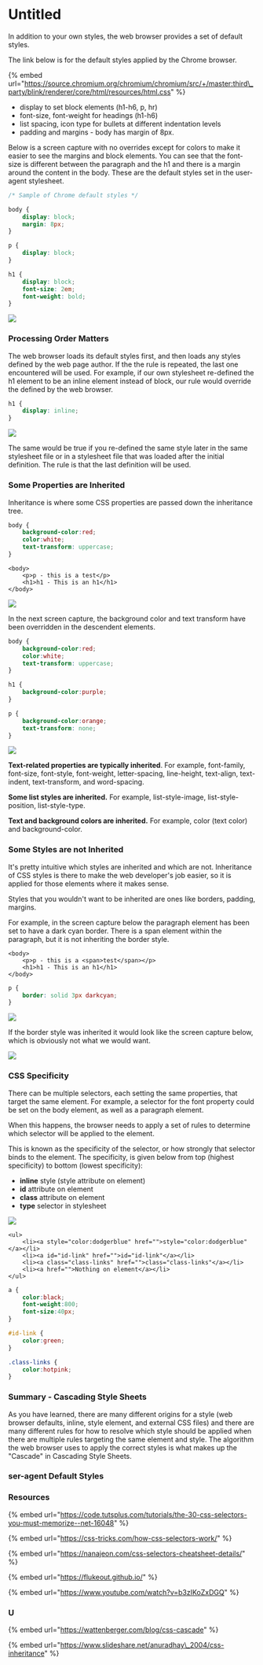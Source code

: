 # Untitled

In addition to your own styles, the web browser provides a set of default styles. 

The link below is for the default styles applied by the Chrome browser. 

{% embed url="https://source.chromium.org/chromium/chromium/src/+/master:third\_party/blink/renderer/core/html/resources/html.css" %}

* display to set block elements \(h1-h6, p, hr\)
* font-size, font-weight for headings \(h1-h6\)
* list spacing, icon type for bullets at different indentation levels
* padding and margins - body has margin of 8px.

Below is a screen capture with no overrides except for colors to make it easier to see the margins and block elements. You can see that the font-size is different between the paragraph and the h1 and there is a margin around the content in the body. These are the default styles set in the user-agent stylesheet.

```css
/* Sample of Chrome default styles */

body {
    display: block;
    margin: 8px;
}

p {
    display: block;
}

h1 {
    display: block;
    font-size: 2em;
    font-weight: bold;
}
```

![](../../.gitbook/assets/image%20%28251%29.png)

### Processing Order Matters

The web browser loads its default styles first, and then loads any styles defined by the web page author. If the the rule is repeated, the last one encountered will be used. For example, if our own stylesheet re-defined the h1 element to be an inline element instead of block, our rule would override the defined by the web browser.

```css
h1 {
    display: inline;
}
```

![](https://gblobscdn.gitbook.com/assets%2F-MWvM--ORajEf7cHwnl6%2F-MZ9qtzWadlVUcV_0URO%2F-MZAZJ7PoGnxowZuxqqE%2Fimage.png?alt=media&token=9467c626-d88e-4ee5-ad9d-f1bf8d7d0f13)



The same would be true if you re-defined the same style later in the same stylesheet file or in a stylesheet file that was loaded after the initial definition.  The rule is that the last definition will be used.

### Some Properties are Inherited

Inheritance is where some CSS properties are passed down the inheritance tree. 

```css
body {
    background-color:red;
    color:white;
    text-transform: uppercase;
}
```

```markup
<body>
    <p>p - this is a test</p>
    <h1>h1 - This is an h1</h1>
</body>
```

![](../../.gitbook/assets/image%20%28252%29.png)

In the next screen capture, the background color and text transform have been overridden in the descendent elements.

```css
body {
    background-color:red;
    color:white;
    text-transform: uppercase;
}

h1 {
    background-color:purple;
}

p {
    background-color:orange;
    text-transform: none;
}
```

![](https://gblobscdn.gitbook.com/assets%2F-MWvM--ORajEf7cHwnl6%2F-MZ9qtzWadlVUcV_0URO%2F-MZAeFYYQseAft8dc9u8%2Fimage.png?alt=media&token=bdc091d9-6683-456e-8896-aa2421f89337)

**Text-related properties are typically inherited**. For example, font-family, font-size, font-style, font-weight, letter-spacing, line-height, text-align, text-indent, text-transform, and word-spacing.

**Some list styles are inherited.** For example, list-style-image, list-style-position, list-style-type.

**Text and background colors are inherited.** For example, color \(text color\) and background-color.

### Some Styles are not Inherited

It's pretty intuitive which styles are inherited and which are not. Inheritance of CSS styles is there to make the web developer's job easier, so it is applied for those elements where it makes sense.

Styles that you wouldn't want to be inherited are ones like borders, padding, margins.

For example, in the screen capture below the paragraph element has been set to have a dark cyan border. There is a span element within the paragraph, but it is not inheriting the border style.

```markup
<body>
    <p>p - this is a <span>test</span></p>
    <h1>h1 - This is an h1</h1>
</body>
```

```css
p {
    border: solid 3px darkcyan;
}
```

![](../../.gitbook/assets/image%20%28249%29.png)



If the border style was inherited it would look like the screen capture below, which is obviously not what we would want.

![](https://gblobscdn.gitbook.com/assets%2F-MWvM--ORajEf7cHwnl6%2F-MZ9qtzWadlVUcV_0URO%2F-MZAhqNyAeQGr40nk-P2%2Fimage.png?alt=media&token=1e89396e-61ee-4a69-8263-df99e6aca8bb)

### 

### CSS Specificity

There can be multiple selectors, each setting the same properties, that target the same element. For example, a selector for the font property could be set on the body element, as well as a paragraph element. 

When this happens, the browser needs to apply a set of rules to determine which selector will be applied to the element.

This is known as the specificity of the selector, or how strongly that selector binds to the element.  The specificity,  is given below from top \(highest specificity\) to bottom \(lowest specificity\):  

* **inline** style \(style attribute on element\)
* **id** attribute on element
* **class** attribute on element
* **type** selector in stylesheet

![](../../.gitbook/assets/image%20%28247%29.png)

```markup
<ul>
    <li><a style="color:dodgerblue" href="">style="color:dodgerblue"</a></li>
    <li><a id="id-link" href="">id="id-link"</a></li>
    <li><a class="class-links" href="">class="class-links"</a></li>
    <li><a href="">Nothing on element</a></li>
</ul>
```

```css
a {
    color:black;
    font-weight:800;
    font-size:40px;
}

#id-link {
    color:green;
}

.class-links {
    color:hotpink;
}
```

### Summary - Cascading Style Sheets

As you have learned, there are many different origins for a style \(web browser defaults, inline, style element, and external CSS files\) and there are many different rules for how to resolve which style should be applied when there are multiple rules targeting the same element and style. The algorithm the web browser uses to apply the correct styles is what makes up the "Cascade" in Cascading Style Sheets. 

### ser-agent Default Styles

### 

### Resources

{% embed url="https://code.tutsplus.com/tutorials/the-30-css-selectors-you-must-memorize--net-16048" %}

{% embed url="https://css-tricks.com/how-css-selectors-work/" %}

{% embed url="https://nanajeon.com/css-selectors-cheatsheet-details/" %}

{% embed url="https://flukeout.github.io/" %}

{% embed url="https://www.youtube.com/watch?v=b3zIKoZxDGQ" %}

### U

{% embed url="https://wattenberger.com/blog/css-cascade" %}

{% embed url="https://www.slideshare.net/anuradhay\_2004/css-inheritance" %}

